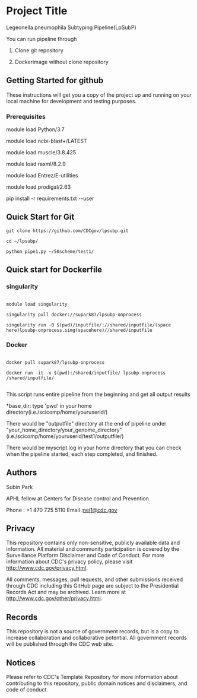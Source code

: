 # Project Title
Legeonella pneumophila Subtyping Pipeline(LpSubP)

You can run pipeline through 

1) Clone git repository 

2) Dockerimage without clone repository

## Getting Started for github

These instructions will get you a copy of the project up and running on your local machine for development and testing purposes.

### Prerequisites

module load Python/3.7

module load ncbi-blast+/LATEST

module load muscle/3.8.425

module load raxml/8.2.9

module load Entrez/E-utilities

module load prodigal/2.63

pip install -r requirements.txt --user

## Quick Start for Git


``` 
git clone https://github.com/CDCgov/lpsubp.git

cd ~/lpsubp/

python pipe1.py ~/50scheme/test1/

```

## Quick start for Dockerfile

### singularity

``` 

module load singularity

singularity pull docker://supark87/lpsubp-onprocess

singularity run -B $(pwd)/inputfile/://shared/inputfile/(space here)lpsubp-onprocess.simg(spacehere)//shared/inputfile

``` 

### Docker

``` 

docker pull supark87/lpsubp-onprocess

docker run -it -v $(pwd):/shared/inputfile/ lpsubp-onprocess /shared/inputfile/


``` 




This script runs entire pipeline from the beginning and get all output results

*base_dir: type 'pwd' in your home directory(i.e./scicomp/home/youruserid/) 

There would be "outputfile" directory at the end of pipeline under
"your_home_directory/your_genome_directory" (i.e./scicomp/home/youruserid/test1/outputfile/)

There would be myscript.log in your home directory that you can check when the pipeline started, each step completed, and finished. 


## Authors

Subin Park

APHL fellow at Centers for Disease control and Prevention

Phone : +1 470 725 5110
Email :nej1@cdc.gov


## Privacy

This repository contains only non-sensitive, publicly available data and information. All material and community participation is covered by the Surveillance Platform Disclaimer and Code of Conduct. For more information about CDC's privacy policy, please visit http://www.cdc.gov/privacy.html.


All comments, messages, pull requests, and other submissions received through CDC including this GitHub page are subject to the Presidential Records Act and may be archived. Learn more at http://www.cdc.gov/other/privacy.html.

## Records

This repository is not a source of government records, but is a copy to increase collaboration and collaborative potential. All government records will be published through the CDC web site.

## Notices
Please refer to CDC's Template Repository for more information about contributing to this repository, public domain notices and disclaimers, and code of conduct.

